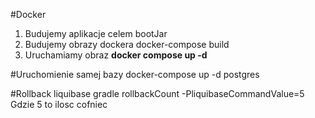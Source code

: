 #Docker
1. Budujemy aplikacje celem bootJar
2. Budujemy obrazy dockera docker-compose build
3. Uruchamiamy obraz <b>docker compose up -d </b>

#Uruchomienie samej bazy
docker-compose up -d postgres



#Rollback liquibase
gradle rollbackCount  -PliquibaseCommandValue=5
Gdzie 5 to ilosc cofniec